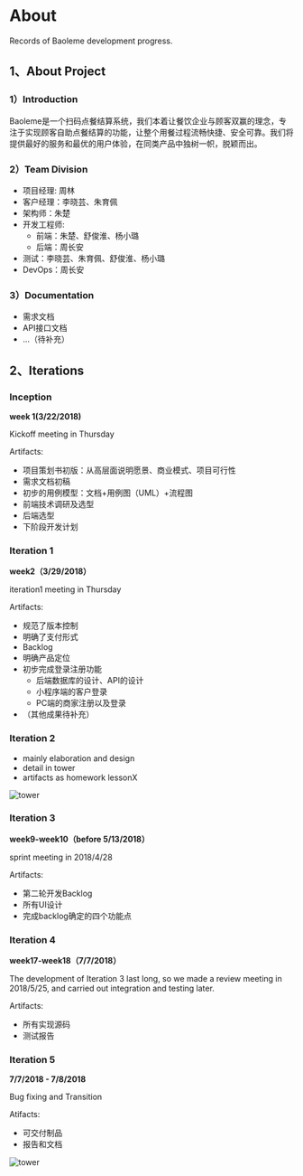 # About

Records of Baoleme development progress.

## 1、About Project

### 1）Introduction

Baoleme是一个扫码点餐结算系统，我们本着让餐饮企业与顾客双赢的理念，专注于实现顾客自助点餐结算的功能，让整个用餐过程流畅快捷、安全可靠。我们将提供最好的服务和最优的用户体验，在同类产品中独树一帜，脱颖而出。

### 2）Team Division

- 项目经理: 周林
- 客户经理：李晓芸、朱育佩
- 架构师：朱楚
- 开发工程师:
  - 前端：朱楚、舒俊淮、杨小璐
  - 后端：周长安
- 测试：李晓芸、朱育佩、舒俊淮、杨小璐
- DevOps：周长安

### 3）Documentation

- 需求文档
- API接口文档
- …（待补充）

## 2、Iterations

### Inception

**week 1(3/22/2018)**

Kickoff meeting in Thursday 

Artifacts:

- 项目策划书初版：从高层面说明愿景、商业模式、项目可行性
- 需求文档初稿
- 初步的用例模型：文档+用例图（UML）+流程图
- 前端技术调研及选型
- 后端选型
- 下阶段开发计划

### Iteration 1

**week2（3/29/2018）**

iteration1 meeting in Thursday

Artifacts:

- 规范了版本控制
- 明确了支付形式
- Backlog
- 明确产品定位
- 初步完成登录注册功能
  - 后端数据库的设计、API的设计
  - 小程序端的客户登录
  - PC端的商家注册以及登录
- （其他成果待补充）

### Iteration 2

- mainly elaboration and design
- detail in tower
- artifacts as homework lessonX

![tower](../image/tower.jpg)

### Iteration 3

**week9-week10（before 5/13/2018）**

sprint meeting in 2018/4/28

Artifacts:

- 第二轮开发Backlog
- 所有UI设计
- 完成backlog确定的四个功能点

### Iteration 4

**week17-week18（7/7/2018）**

The development of Iteration 3 last long, so we made a review meeting in 2018/5/25, and carried out integration and testing later.

Artifacts:

- 所有实现源码
- 测试报告

### Iteration 5

**7/7/2018 - 7/8/2018**

Bug fixing and Transition

Atifacts:

- 可交付制品
- 报告和文档

![tower](../image/tower_final2.jpg)
